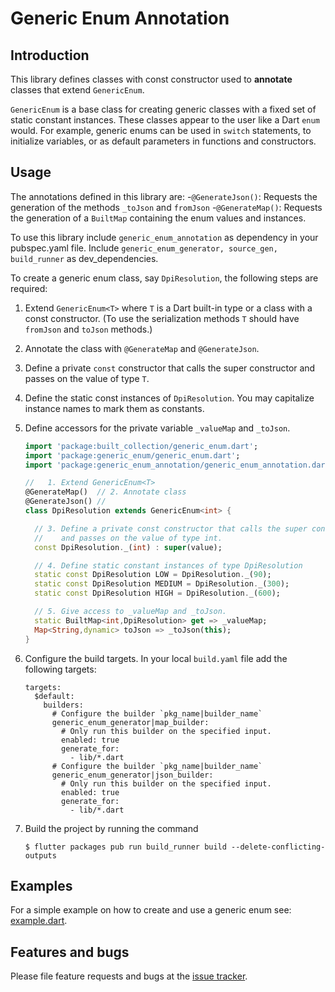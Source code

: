 # Generic Enum Annotation


## Introduction

This library defines classes with const constructor used to **annotate** classes that extend `GenericEnum`.

`GenericEnum` is a base class for creating generic classes with a fixed set of static constant instances. These classes appear to the user like a Dart `enum` would. For example, generic enums can be used in `switch` statements, to initialize variables, or as default parameters in functions and constructors.

## Usage

The annotations defined in this library are:
 -`@GenerateJson()`: Requests the generation of the methods `_toJson` and `fromJson`
 -`@GenerateMap()`: Requests the generation of a `BuiltMap` containing the enum values and instances.

To use this library include `generic_enum_annotation` as dependency in your pubspec.yaml file.
Include `generic_enum_generator, source_gen, build_runner` as dev_dependencies.

To create a generic enum class, say `DpiResolution`, the following steps are required:
1. Extend `GenericEnum<T>` where `T` is a Dart built-in type or a class with a const constructor. (To use the serialization methods `T` should have `fromJson` and `toJson` methods.)
2. Annotate the class with `@GenerateMap` and `@GenerateJson`.
3. Define a private `const` constructor that calls the super constructor and passes on the value of type `T`.
4. Define the static const instances of `DpiResolution`. You may capitalize instance names to mark them as constants.
5. Define accessors for the private variable `_valueMap` and `_toJson`.
   ```Dart
   import 'package:built_collection/generic_enum.dart';
   import 'package:generic_enum/generic_enum.dart';
   import 'package:generic_enum_annotation/generic_enum_annotation.dart';

   //   1. Extend GenericEnum<T>
   @GenerateMap()  // 2. Annotate class
   @GenerateJson() // 
   class DpiResolution extends GenericEnum<int> {

     // 3. Define a private const constructor that calls the super constructor
     //    and passes on the value of type int.
     const DpiResolution._(int) : super(value);

     // 4. Define static constant instances of type DpiResolution
     static const DpiResolution LOW = DpiResolution._(90);
     static const DpiResolution MEDIUM = DpiResolution._(300);
     static const DpiResolution HIGH = DpiResolution._(600);

     // 5. Give access to _valueMap and _toJson.
     static BuiltMap<int,DpiResolution> get => _valueMap;
     Map<String,dynamic> toJson => _toJson(this);
   }

6. Configure the build targets.
   In your local `build.yaml` file add the following targets:
   ```Shell
   targets:
     $default:
       builders:
         # Configure the builder `pkg_name|builder_name`
         generic_enum_generator|map_builder:
           # Only run this builder on the specified input.
           enabled: true
           generate_for:
             - lib/*.dart
         # Configure the builder `pkg_name|builder_name`
         generic_enum_generator|json_builder:
           # Only run this builder on the specified input.
           enabled: true
           generate_for:
             - lib/*.dart
    ```

7. Build the project by running the command
   ```Shell
   $ flutter packages pub run build_runner build --delete-conflicting-outputs
   ```

## Examples

For a simple example on how to create and use a generic enum see:
[example.dart](https://github.com/simphotonics/generic_enum/blob/master/example/example.dart).


## Features and bugs
Please file feature requests and bugs at the [issue tracker].

[issue tracker]: https://github.com/simphotonics/generic_enum/issues
[analyzer]: https://pub.dev/packages/analyzer
[source_gen]: https://pub.dev/packages/source_gen

